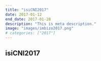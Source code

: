 ```yaml
---
title: "isiCNI2017"
date: 2017-01-12
end_date: 2017-01-28
description: "This is meta description."
image: "images/imbizo2017.png"
# categories: ["2017"]
---
```


## isiCNI2017